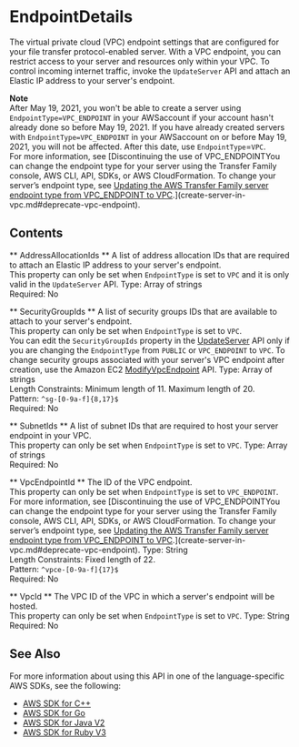 # EndpointDetails<a name="API_EndpointDetails"></a>

The virtual private cloud \(VPC\) endpoint settings that are configured for your file transfer protocol\-enabled server\. With a VPC endpoint, you can restrict access to your server and resources only within your VPC\. To control incoming internet traffic, invoke the `UpdateServer` API and attach an Elastic IP address to your server's endpoint\.

**Note**  
 After May 19, 2021, you won't be able to create a server using `EndpointType=VPC_ENDPOINT` in your AWSaccount if your account hasn't already done so before May 19, 2021\. If you have already created servers with `EndpointType=VPC_ENDPOINT` in your AWSaccount on or before May 19, 2021, you will not be affected\. After this date, use `EndpointType`=`VPC`\.  
For more information, see [Discontinuing the use of VPC\_ENDPOINTYou can change the endpoint type for your server using the Transfer Family console, AWS CLI, API, SDKs, or AWS CloudFormation\. To change your server’s endpoint type, see [Updating the AWS Transfer Family server endpoint type from VPC\_ENDPOINT to VPC](update-endpoint-type-vpc.md)\.](create-server-in-vpc.md#deprecate-vpc-endpoint)\.

## Contents<a name="API_EndpointDetails_Contents"></a>

 ** AddressAllocationIds **   <a name="TransferFamily-Type-EndpointDetails-AddressAllocationIds"></a>
A list of address allocation IDs that are required to attach an Elastic IP address to your server's endpoint\.  
This property can only be set when `EndpointType` is set to `VPC` and it is only valid in the `UpdateServer` API\.
Type: Array of strings  
Required: No

 ** SecurityGroupIds **   <a name="TransferFamily-Type-EndpointDetails-SecurityGroupIds"></a>
A list of security groups IDs that are available to attach to your server's endpoint\.  
This property can only be set when `EndpointType` is set to `VPC`\.  
You can edit the `SecurityGroupIds` property in the [UpdateServer](https://docs.aws.amazon.com/transfer/latest/userguide/API_UpdateServer.html) API only if you are changing the `EndpointType` from `PUBLIC` or `VPC_ENDPOINT` to `VPC`\. To change security groups associated with your server's VPC endpoint after creation, use the Amazon EC2 [ModifyVpcEndpoint](https://docs.aws.amazon.com/AWSEC2/latest/APIReference/API_ModifyVpcEndpoint.html) API\.
Type: Array of strings  
Length Constraints: Minimum length of 11\. Maximum length of 20\.  
Pattern: `^sg-[0-9a-f]{8,17}$`   
Required: No

 ** SubnetIds **   <a name="TransferFamily-Type-EndpointDetails-SubnetIds"></a>
A list of subnet IDs that are required to host your server endpoint in your VPC\.  
This property can only be set when `EndpointType` is set to `VPC`\.
Type: Array of strings  
Required: No

 ** VpcEndpointId **   <a name="TransferFamily-Type-EndpointDetails-VpcEndpointId"></a>
The ID of the VPC endpoint\.  
This property can only be set when `EndpointType` is set to `VPC_ENDPOINT`\.  
For more information, see [Discontinuing the use of VPC\_ENDPOINTYou can change the endpoint type for your server using the Transfer Family console, AWS CLI, API, SDKs, or AWS CloudFormation\. To change your server’s endpoint type, see [Updating the AWS Transfer Family server endpoint type from VPC\_ENDPOINT to VPC](update-endpoint-type-vpc.md)\.](create-server-in-vpc.md#deprecate-vpc-endpoint)\.
Type: String  
Length Constraints: Fixed length of 22\.  
Pattern: `^vpce-[0-9a-f]{17}$`   
Required: No

 ** VpcId **   <a name="TransferFamily-Type-EndpointDetails-VpcId"></a>
The VPC ID of the VPC in which a server's endpoint will be hosted\.  
This property can only be set when `EndpointType` is set to `VPC`\.
Type: String  
Required: No

## See Also<a name="API_EndpointDetails_SeeAlso"></a>

For more information about using this API in one of the language\-specific AWS SDKs, see the following:
+  [AWS SDK for C\+\+](https://docs.aws.amazon.com/goto/SdkForCpp/transfer-2018-11-05/EndpointDetails) 
+  [AWS SDK for Go](https://docs.aws.amazon.com/goto/SdkForGoV1/transfer-2018-11-05/EndpointDetails) 
+  [AWS SDK for Java V2](https://docs.aws.amazon.com/goto/SdkForJavaV2/transfer-2018-11-05/EndpointDetails) 
+  [AWS SDK for Ruby V3](https://docs.aws.amazon.com/goto/SdkForRubyV3/transfer-2018-11-05/EndpointDetails) 